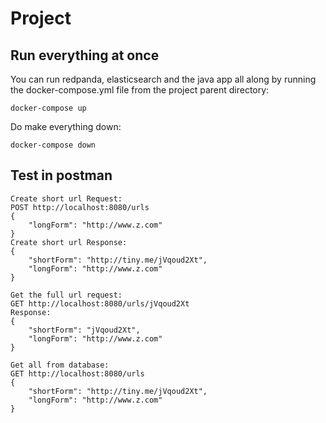 # Project

## Run everything at once
You can run redpanda, elasticsearch and the java app all along by running the docker-compose.yml file from the project parent directory:
```shell script
docker-compose up
```
Do make everything down:
```shell script
docker-compose down
```
## Test in postman
    Create short url Request:
    POST http://localhost:8080/urls
    {
        "longForm": "http://www.z.com"
    }
    Create short url Response:
    {
        "shortForm": "http://tiny.me/jVqoud2Xt",
        "longForm": "http://www.z.com"
    }

    Get the full url request:
    GET http://localhost:8080/urls/jVqoud2Xt
    Response:
    {
        "shortForm": "jVqoud2Xt",
        "longForm": "http://www.z.com"
    }

    Get all from database:
    GET http://localhost:8080/urls
    {
        "shortForm": "http://tiny.me/jVqoud2Xt",
        "longForm": "http://www.z.com"
    }